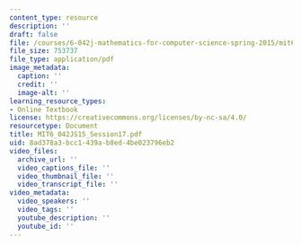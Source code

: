 ```yaml
---
content_type: resource
description: ''
draft: false
file: /courses/6-042j-mathematics-for-computer-science-spring-2015/mit6_042js15_session17.pdf
file_size: 753737
file_type: application/pdf
image_metadata:
  caption: ''
  credit: ''
  image-alt: ''
learning_resource_types:
- Online Textbook
license: https://creativecommons.org/licenses/by-nc-sa/4.0/
resourcetype: Document
title: MIT6_042JS15_Session17.pdf
uid: 8ad378a3-bcc1-439a-b8ed-4be023796eb2
video_files:
  archive_url: ''
  video_captions_file: ''
  video_thumbnail_file: ''
  video_transcript_file: ''
video_metadata:
  video_speakers: ''
  video_tags: ''
  youtube_description: ''
  youtube_id: ''
---
```

